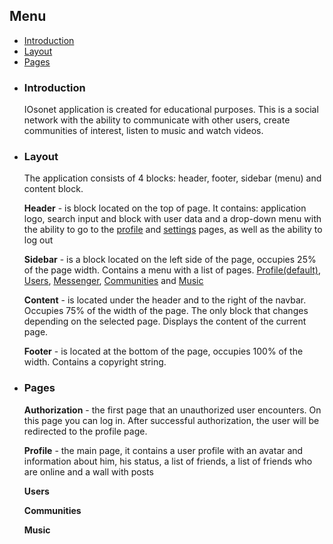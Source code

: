 <h2>Menu</h2>
<ul>
  <li><a href="#io-intro">Introduction</a></li>
  <li><a href="#io-blocks">Layout</a></li>
  <li><a href="#io-pages">Pages</a></li>
</ul>

<ul>
  <li id="io-intro">
    <h3>Introduction</h3>
    <p>
      IOsonet application is created for educational purposes. This is a social network with the ability to communicate with other users, create communities of interest, listen to music and watch videos.
    </p>
  </li>
  <li id="io-blocks">
    <h3>Layout</h3>
    <p>
      The application consists of 4 blocks: header, footer, sidebar (menu) and content block.
    </p>
    <p>
      <strong>Header</strong> - is block located on the top of page. It contains: application logo, search input and block with user data and a drop-down menu with the ability to go to the <a href="#io-profile-page">profile</a> and <a href="#io-settings-page">settings</a> pages, as well as the ability to log out
    </p>
    <p>
      <strong>Sidebar</strong> - is a block located on the left side of the page, occupies 25% of the page width. Contains a menu with a list of pages. <a href="#io-profile-page">Profile(default)</a>, <a href="#io-users-page">Users</a>, <a href="#io-messenger-page">Messenger</a>, <a href="#io-communitioes-page">Communities</a> and <a href="#io-music-page">Music</a>
    </p>
    <p>
      <strong>Content</strong> - is located under the header and to the right of the navbar. Occupies 75% of the width of the page. The only block that changes depending on the selected page. Displays the content of the current page.
    </p>
    <p>
      <strong>Footer</strong> - is located at the bottom of the page, occupies 100% of the width. Contains a copyright string.
    </p> 
  </li>
  <li id="io-pages">
    <h3>Pages</h3>
    <p id="io-auth-page">
      <strong>Authorization</strong> - the first page that an unauthorized user encounters. On this page you can log in. After successful authorization, the user will be redirected to the profile page.
    </p>
    <p id="io-profile-page">
      <strong>Profile</strong> - the main page, it contains a user profile with an avatar and information about him, his status, a list of friends, a list of friends who are online and a wall with posts
    </p>
    <p id="io-users-page">
      <strong>Users</strong>
    </p>
    <p id="io-communitioes-page">
      <strong>Communities</strong>
    </p>
    <p id="io-music-page">
      <strong>Music</strong>
    </p>
  </li>
</ul>
